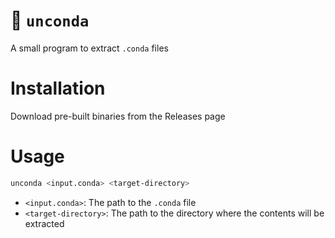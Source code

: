 # 🐍 `unconda`

A small program to extract `.conda` files

# Installation 

Download pre-built binaries from the Releases page

# Usage

```bash
unconda <input.conda> <target-directory>
```

- `<input.conda>`: The path to the `.conda` file  
- `<target-directory>`: The path to the directory where the contents will be extracted
